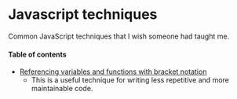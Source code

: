 Javascript techniques
=====================
Common JavaScript techniques that I wish someone had taught me.

#### Table of contents
* [Referencing variables and functions with bracket notation](tk)
  * This is a useful technique for writing less repetitive and more maintainable code.
